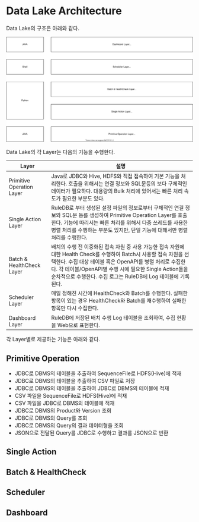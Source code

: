# Data Lake Architecture

Data Lake의 구조은 아래와 같다.

![Data Lake Architecture](images/Data%20Lake%20Architecture.svg)

Data Lake의 각 Layer는 다음의 기능을 수행한다.

|**Layer**|**설명**|
|---|---|
|Primitive Operation Layer|Java로 JDBC와 Hive, HDFS와 직접 접속하여 기본 기능을 처리한다. 호출을 위해서는 연결 정보와 SQL문등의 보다 구체적인 데이터가 필요하다. 대용량의 Bulk 처리에 있어서는 빠른 처리 속도가 필요한 부분도 있다.|
|Single Action Layer|RuleDB로 부터 생성된 설정 파일의 정보로부터 구체적인 연결 정보와 SQL문 등를 생성하여 Primitive Operation Layer를 호출한다. 기능에 따리서는 빠른 처리를 위해서 다중 쓰레드를 사용한 병렬 처리를 수행하는 부분도 있지만, 단일 기능에 대해서만 병렬 처리를 수행한다.|
|Batch & HealthCheck Layer|배치의 수행 전 이중화된 접속 자원 중 사용 가능한 접속 자원에 대한 Health Check를 수행하여 Batch시 사용할 접속 자원을 선택한다. 수집 대상 테이블 혹은 OpenAPI를 병렬 처리로 수집한다. 각 테이블/OpenAPI별 수행 시에 필요한 Single Action들을 순차적으로 수행한다. 수집 로그는 RuleDB에 Log 테이블에 기록된다.|
|Scheduler Layer|매일 정해진 시간에 HealthCheck와 Batch를 수행한다. 실패한 항목이 있는 경우 HealthCheck와 Batch를 재수행하여 실패한 항목만 다시 수집한다.|
|Dashboard Layer|RuleDB에 저장된 배치 수행 Log 테이블을 조회하여, 수집 현황을 Web으로 표현한다.|

각 Layer별로 제공하는 기능은 아래와 같다.

## Primitive Operation

* JDBC로 DBMS의 테이블을 추출하여 SequenceFile로 HDFS(Hive)에 적재
* JDBC로 DBMS의 테이블을 추출하여 CSV 파일로 저장
* JDBC로 DBMS의 테이블을 추출하여 JDBC로 DBMS의 테이블에 적재
* CSV 파일을 SequenceFile로 HDFS(Hive)에 적재
* CSV 파일을 JDBC로 DBMS의 테이블에 적재
* JDBC로 DBMS의 Product와 Version 조회
* JDBC로 DBMS의 Query를 조회
* JDBC로 DBMS의 Query의 결과 데이터형을 조회
* JSON으로 전달된 Query를 JDBC로 수행하고 결과를 JSON으로 반환

## Single Action

## Batch & HealthCheck

## Scheduler

## Dashboard
